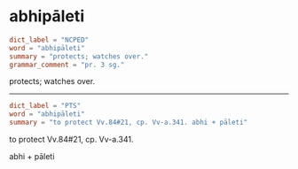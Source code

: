 # abhipāleti

``` toml
dict_label = "NCPED"
word = "abhipāleti"
summary = "protects; watches over."
grammar_comment = "pr. 3 sg."
```

protects; watches over.

--------------------

``` toml
dict_label = "PTS"
word = "abhipāleti"
summary = "to protect Vv.84#21, cp. Vv-a.341. abhi + pāleti"
```

to protect Vv.84#21, cp. Vv\-a.341.

abhi \+ pāleti

